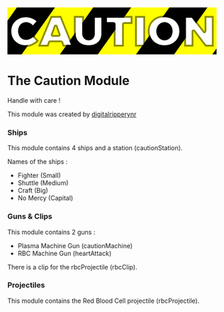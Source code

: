 ![caution](/caution.png "Caution")
# The Caution Module

Handle with care !

This module was created by [digitalripperynr](https://github.com/digitalripperynr/)

### Ships

This module contains 4 ships and a station (cautionStation).

Names of the ships :
* Fighter (Small)
* Shuttle (Medium)
* Craft (Big)
* No Mercy (Capital)

### Guns & Clips

This module contains 2 guns :

* Plasma Machine Gun (cautionMachine)
* RBC Machine Gun (heartAttack)

There is a clip for the rbcProjectile (rbcClip).

### Projectiles

This module contains the Red Blood Cell projectile (rbcProjectile).
